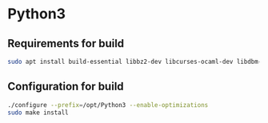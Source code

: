 # Python3

## Requirements for build
```bash
sudo apt install build-essential libbz2-dev libcurses-ocaml-dev libdbm-deep-perl libgdbm-dev liblzma-dev libsqlite3-dev libssl-dev libreadline-dev zlib1g-dev libtk-img-dev libffi-dev
```

## Configuration for build
```bash
./configure --prefix=/opt/Python3 --enable-optimizations
sudo make install
```

